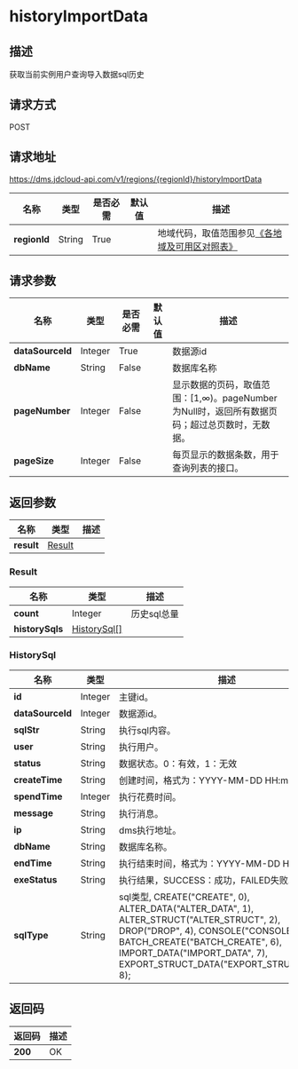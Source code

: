 # historyImportData


## 描述
获取当前实例用户查询导入数据sql历史

## 请求方式
POST

## 请求地址
https://dms.jdcloud-api.com/v1/regions/{regionId}/historyImportData

|名称|类型|是否必需|默认值|描述|
|---|---|---|---|---|
|**regionId**|String|True| |地域代码，取值范围参见[《各地域及可用区对照表》](../Enum-Definitions/Regions-AZ.md)|

## 请求参数
|名称|类型|是否必需|默认值|描述|
|---|---|---|---|---|
|**dataSourceId**|Integer|True| |数据源id|
|**dbName**|String|False| |数据库名称|
|**pageNumber**|Integer|False| |显示数据的页码，取值范围：[1,∞)。pageNumber为Null时，返回所有数据页码；超过总页数时，无数据。|
|**pageSize**|Integer|False| |每页显示的数据条数，用于查询列表的接口。|


## 返回参数
|名称|类型|描述|
|---|---|---|
|**result**|[Result](#result)| |

### <div id="Result">Result</div>
|名称|类型|描述|
|---|---|---|
|**count**|Integer|历史sql总量|
|**historySqls**|[HistorySql[]](#historysql)| |
### <div id="HistorySql">HistorySql</div>
|名称|类型|描述|
|---|---|---|
|**id**|Integer|主键id。|
|**dataSourceId**|Integer|数据源id。|
|**sqlStr**|String|执行sql内容。|
|**user**|String|执行用户。|
|**status**|String|数据状态。0：有效，1：无效|
|**createTime**|String|创建时间，格式为：YYYY-MM-DD HH:mm:ss。|
|**spendTime**|Integer|执行花费时间。|
|**message**|String|执行消息。|
|**ip**|String|dms执行地址。|
|**dbName**|String|数据库名称。|
|**endTime**|String|执行结束时间，格式为：YYYY-MM-DD HH:mm:ss。|
|**exeStatus**|String|执行结果，SUCCESS：成功，FAILED失败。|
|**sqlType**|String|sql类型, CREATE("CREATE", 0), ALTER_DATA("ALTER_DATA", 1), ALTER_STRUCT("ALTER_STRUCT", 2), DROP("DROP", 4), CONSOLE("CONSOLE", 5), BATCH_CREATE("BATCH_CREATE", 6), IMPORT_DATA("IMPORT_DATA", 7), EXPORT_STRUCT_DATA("EXPORT_STRUCT_DATA", 8);|

## 返回码
|返回码|描述|
|---|---|
|**200**|OK|
